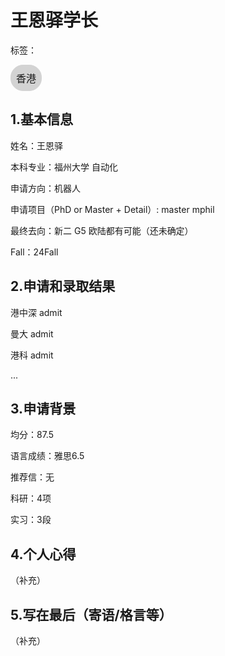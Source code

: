 # 王恩驿学长

标签：
<a href="https://fzu-fly.online/flying/jk/" target="_blank">
  <div class="box">
    <div class="text">香港</div>
  </div>
</a>

<style>
.box {
  display: inline-block;
  border: 1px solid lightgray; /* 边框颜色 */
  padding: 8px;
  border-radius: 20px; /* 弧度大小 */
  background-color: lightgray; /* 默认背景色 */
  transition: background-color 0.3s ease; /* 添加过渡效果 */
}

.box:hover {
  background-color: #7E56C2; /* 鼠标悬停时的背景色 */
}

.text {
  font-size: 16px;
  text-align: center;
}
</style>

<style>
a[style] {
  position: relative;
}

a[style]:hover {
  background-color: purple;
}
</style>

## 1.基本信息
姓名：王恩驿

本科专业：福州大学 自动化

申请方向：机器人

申请项目（PhD or Master + Detail）: master mphil

最终去向：新二 G5 欧陆都有可能（还未确定）

Fall：24Fall

## 2.申请和录取结果

港中深 admit

曼大 admit

港科 admit

...

## 3.申请背景
均分：87.5

语言成绩：雅思6.5

推荐信：无

科研：4项

实习：3段

## 4.个人心得
（补充）


## 5.写在最后（寄语/格言等）
（补充）


